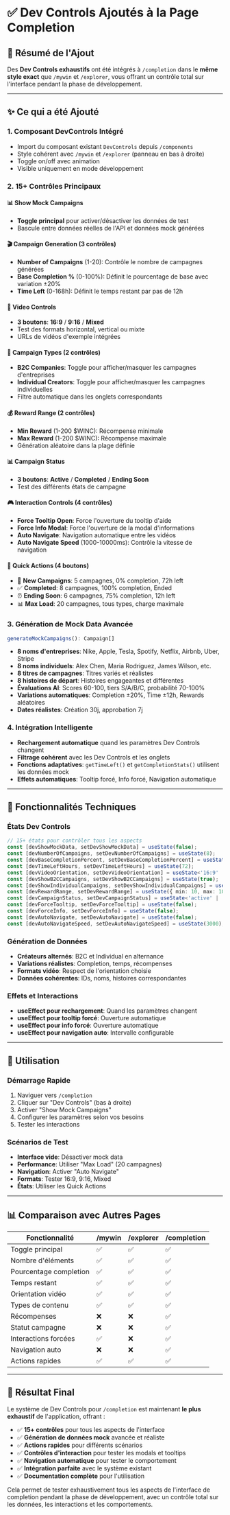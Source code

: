 # ✅ Dev Controls Ajoutés à la Page Completion

## 🎉 Résumé de l'Ajout

Des **Dev Controls exhaustifs** ont été intégrés à `/completion` dans le **même style exact** que `/mywin` et `/explorer`, vous offrant un contrôle total sur l'interface pendant la phase de développement.

---

## ✨ Ce qui a été Ajouté

### 1. **Composant DevControls Intégré**
- Import du composant existant `DevControls` depuis `/components`
- Style cohérent avec `/mywin` et `/explorer` (panneau en bas à droite)
- Toggle on/off avec animation
- Visible uniquement en mode développement

### 2. **15+ Contrôles Principaux**

#### 📊 Show Mock Campaigns
- **Toggle principal** pour activer/désactiver les données de test
- Bascule entre données réelles de l'API et données mock générées

#### 🎬 Campaign Generation (3 contrôles)
- **Number of Campaigns** (1-20): Contrôle le nombre de campagnes générées
- **Base Completion %** (0-100%): Définit le pourcentage de base avec variation ±20%
- **Time Left** (0-168h): Définit le temps restant par pas de 12h

#### 📱 Video Controls
- **3 boutons**: **16:9** / **9:16** / **Mixed**
- Test des formats horizontal, vertical ou mixte
- URLs de vidéos d'exemple intégrées

#### 🏢 Campaign Types (2 contrôles)
- **B2C Companies**: Toggle pour afficher/masquer les campagnes d'entreprises
- **Individual Creators**: Toggle pour afficher/masquer les campagnes individuelles
- Filtre automatique dans les onglets correspondants

#### 💰 Reward Range (2 contrôles)
- **Min Reward** (1-200 $WINC): Récompense minimale
- **Max Reward** (1-200 $WINC): Récompense maximale
- Génération aléatoire dans la plage définie

#### 📊 Campaign Status
- **3 boutons**: **Active** / **Completed** / **Ending Soon**
- Test des différents états de campagne

#### 🎮 Interaction Controls (4 contrôles)
- **Force Tooltip Open**: Force l'ouverture du tooltip d'aide
- **Force Info Modal**: Force l'ouverture de la modal d'informations
- **Auto Navigate**: Navigation automatique entre les vidéos
- **Auto Navigate Speed** (1000-10000ms): Contrôle la vitesse de navigation

#### 🚀 Quick Actions (4 boutons)
- 🚀 **New Campaigns**: 5 campagnes, 0% completion, 72h left
- ✅ **Completed**: 8 campagnes, 100% completion, Ended
- ⏰ **Ending Soon**: 6 campagnes, 75% completion, 12h left
- 📊 **Max Load**: 20 campagnes, tous types, charge maximale

### 3. **Génération de Mock Data Avancée**
```typescript
generateMockCampaigns(): Campaign[]
```
- **8 noms d'entreprises**: Nike, Apple, Tesla, Spotify, Netflix, Airbnb, Uber, Stripe
- **8 noms individuels**: Alex Chen, Maria Rodriguez, James Wilson, etc.
- **8 titres de campagnes**: Titres variés et réalistes
- **8 histoires de départ**: Histoires engageantes et différentes
- **Évaluations AI**: Scores 60-100, tiers S/A/B/C, probabilité 70-100%
- **Variations automatiques**: Completion ±20%, Time ±12h, Rewards aléatoires
- **Dates réalistes**: Création 30j, approbation 7j

### 4. **Intégration Intelligente**
- **Rechargement automatique** quand les paramètres Dev Controls changent
- **Filtrage cohérent** avec les Dev Controls et les onglets
- **Fonctions adaptatives**: `getTimeLeft()` et `getCompletionStats()` utilisent les données mock
- **Effets automatiques**: Tooltip forcé, Info forcé, Navigation automatique

---

## 🎯 Fonctionnalités Techniques

### **États Dev Controls**
```typescript
// 15+ états pour contrôler tous les aspects
const [devShowMockData, setDevShowMockData] = useState(false);
const [devNumberOfCampaigns, setDevNumberOfCampaigns] = useState(8);
const [devBaseCompletionPercent, setDevBaseCompletionPercent] = useState(45);
const [devTimeLeftHours, setDevTimeLeftHours] = useState(72);
const [devVideoOrientation, setDevVideoOrientation] = useState<'16:9' | '9:16' | 'mixed'>('mixed');
const [devShowB2CCampaigns, setDevShowB2CCampaigns] = useState(true);
const [devShowIndividualCampaigns, setDevShowIndividualCampaigns] = useState(true);
const [devRewardRange, setDevRewardRange] = useState({ min: 10, max: 100 });
const [devCampaignStatus, setDevCampaignStatus] = useState<'active' | 'completed' | 'ending_soon'>('active');
const [devForceTooltip, setDevForceTooltip] = useState(false);
const [devForceInfo, setDevForceInfo] = useState(false);
const [devAutoNavigate, setDevAutoNavigate] = useState(false);
const [devAutoNavigateSpeed, setDevAutoNavigateSpeed] = useState(3000);
```

### **Génération de Données**
- **Créateurs alternés**: B2C et Individual en alternance
- **Variations réalistes**: Completion, temps, récompenses
- **Formats vidéo**: Respect de l'orientation choisie
- **Données cohérentes**: IDs, noms, histoires correspondantes

### **Effets et Interactions**
- **useEffect pour rechargement**: Quand les paramètres changent
- **useEffect pour tooltip forcé**: Ouverture automatique
- **useEffect pour info forcé**: Ouverture automatique
- **useEffect pour navigation auto**: Intervalle configurable

---

## 🚀 Utilisation

### **Démarrage Rapide**
1. Naviguer vers `/completion`
2. Cliquer sur "Dev Controls" (bas à droite)
3. Activer "Show Mock Campaigns"
4. Configurer les paramètres selon vos besoins
5. Tester les interactions

### **Scénarios de Test**
- **Interface vide**: Désactiver mock data
- **Performance**: Utiliser "Max Load" (20 campagnes)
- **Navigation**: Activer "Auto Navigate"
- **Formats**: Tester 16:9, 9:16, Mixed
- **États**: Utiliser les Quick Actions

---

## 📊 Comparaison avec Autres Pages

| Fonctionnalité | /mywin | /explorer | /completion |
|----------------|--------|-----------|-------------|
| Toggle principal | ✅ | ✅ | ✅ |
| Nombre d'éléments | ✅ | ✅ | ✅ |
| Pourcentage completion | ✅ | ✅ | ✅ |
| Temps restant | ✅ | ✅ | ✅ |
| Orientation vidéo | ✅ | ✅ | ✅ |
| Types de contenu | ✅ | ✅ | ✅ |
| Récompenses | ❌ | ❌ | ✅ |
| Statut campagne | ❌ | ❌ | ✅ |
| Interactions forcées | ✅ | ❌ | ✅ |
| Navigation auto | ❌ | ❌ | ✅ |
| Actions rapides | ✅ | ✅ | ✅ |

---

## 🎉 Résultat Final

Le système de Dev Controls pour `/completion` est maintenant **le plus exhaustif** de l'application, offrant :

- ✅ **15+ contrôles** pour tous les aspects de l'interface
- ✅ **Génération de données mock** avancée et réaliste
- ✅ **Actions rapides** pour différents scénarios
- ✅ **Contrôles d'interaction** pour tester les modals et tooltips
- ✅ **Navigation automatique** pour tester le comportement
- ✅ **Intégration parfaite** avec le système existant
- ✅ **Documentation complète** pour l'utilisation

Cela permet de tester exhaustivement tous les aspects de l'interface de completion pendant la phase de développement, avec un contrôle total sur les données, les interactions et les comportements.
